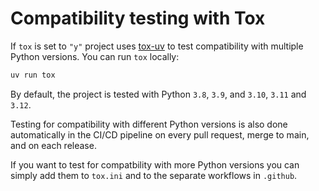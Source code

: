 # Compatibility testing with Tox

If `tox` is set to `"y"` project uses [tox-uv](https://github.com/tox-dev/tox-uv)
to test compatibility with multiple Python versions. You can run `tox` locally:

```sh
uv run tox
```

By default, the project is tested with Python `3.8`, `3.9`, and `3.10`, `3.11` and `3.12`.

Testing for compatibility with different Python versions is also done automatically in the CI/CD pipeline on every pull request, merge
to main, and on each release.

If you want to test for compatbility with more Python versions you can simply add them to `tox.ini` and to the separate workflows in `.github`.
